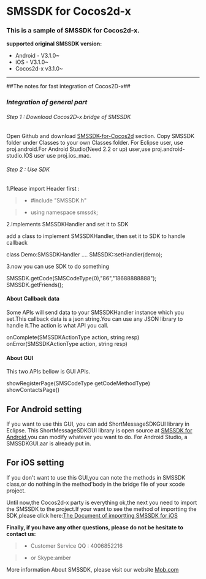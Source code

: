SMSSDK for Cocos2d-x
===
### This is a sample of SMSSDK for Cocos2d-x.
**supported original SMSSDK version:**

- Android - V3.1.0~
- iOS - V3.1.0~
- Cocos2d-x v3.1.0~

----------------------------------------------------

##The notes for fast integration of Cocos2D-x##

### *Integration of general part*

###### Step 1 : Download Cocos2D-x bridge of SMSSDK

Open Github and download [SMSSDK-for-Cocos2d](https://github.com/MobClub/SMSSDK-for-Cocos2d) section. Copy SMSSDK folder under Classes to your own Classes folder.
For Eclipse user, use proj.android.For Android Studio(Need 2.2 or up) user,use proj.android-studio.IOS user use proj.ios_mac. 

###### Step 2 : Use SDK

1.Please import Header first :

> * #include "SMSSDK.h"

> * using namespace smssdk;



2.Implements SMSSDKHandler and set it to SDK

add a class to implement SMSSDKHandler, then set it to SDK to handle callback

class Demo:SMSSDKHandler
....
SMSSDK::setHandler(demo);

3.now you can use SDK to do something

SMSSDK.getCode(SMSCodeType(0),"86","18688888888");
SMSSDK.getFriends();

#### About Callback data
Some APIs will send data to your SMSSDKHandler instance which you set.This callback data is a json string.You can use  any JSON library to handle it.The action is what API you call.

onComplete(SMSSDKActionType action, string resp)
onError(SMSSDKActionType action, string resp)

#### About GUI

This two APIs bellow is GUI APIs.

showRegisterPage(SMSCodeType getCodeMethodType)
showContactsPage()
## For Android setting
If you want to  use this GUI, you can add ShortMessageSDKGUI library in Eclipse. This ShortMessageSDKGUI library is open source at [SMSSDK for Android](https://github.com/MobClub/SMSSDK-for-Android),you can modify whatever you want to do.
For Android Studio, a SMSSDKGUI.aar is already put in.

## For iOS setting
If you don't want to  use this GUI,you can note the methods in SMSSDK class,or do nothing in the method'body in the bridge file of your xcode project.

Until now,the Cocos2d-x party is everything ok,the next you need to import the SMSSDK to the project.If your want to see the method of importting the SDK,please click here:[The Document of importting SMSSDK for iOS](https://github.com/MobClub/SMSSDK-for-iOS)

**Finally, if you have any other questions, please do not be hesitate to contact us:**

> * Customer Service QQ : 4006852216

> * or Skype:amber

More information About SMSSDK, please visit our website [Mob.com](http://www.mob.com)
